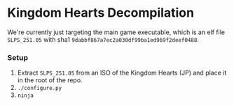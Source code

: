 # Kingdom Hearts Decompilation

We're currently just targeting the main game executable, which is an elf file `SLPS_251.05` with sha1 `9dabbf867a7ec2a030df99ba1ed969f2deef0488`. 

### Setup

1. Extract `SLPS_251.05` from an ISO of the Kingdom Hearts (JP) and place it in the root of the repo.
2. `./configure.py`
3. `ninja`
